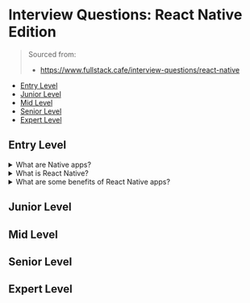 <!--
<details>
<summary></summary>
</details>
-->

# Interview Questions: React Native Edition <!-- omit in toc -->

> Sourced from:
> - https://www.fullstack.cafe/interview-questions/react-native

- [Entry Level](#entry-level)
- [Junior Level](#junior-level)
- [Mid Level](#mid-level)
- [Senior Level](#senior-level)
- [Expert Level](#expert-level)

## Entry Level

<details>
<summary>What are Native apps?</summary>


</details>

<details>
<summary>What is React Native?</summary>


</details>

<details>
<summary>What are some benefits of React Native apps?</summary>


</details>

## Junior Level

## Mid Level

## Senior Level

## Expert Level
